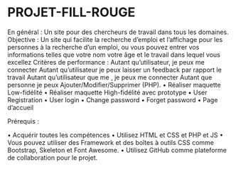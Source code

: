 # PROJET-FILL-ROUGE


En général :
Un site pour des chercheurs de travail dans tous les domaines.
Objective :
Un site qui facilite la recherche d’emploi et l’affichage  pour les personnes à la recherche d’un emploi, ou vous pouvez entrer vos informations telles que votre nom votre âge et le travail dans lequel vous excellez
Critères de performance :
            Autant qu’utilisateur, je peux me connecter
            Autant qu’utilisateur je peux laisser un feedback par rapport le travail
            Autant qu’utilisateur que me  , je peux me connecter 
              Autant que personne je peux Ajouter/Modifier/Supprimer (PHP).
•	Réaliser maquette Low-fidélité
•	Réaliser maquette High-fidélité avec prototype
•	User Registration 
•	User login 
•	Change password
•	Forget password
•	Page d’accueil

Prérequis :

•	Acquérir toutes les compétences
•	Utilisez HTML et CSS et PHP et JS
•	Vous pouvez utiliser des Framework et des boîtes à outils CSS comme Bootstrap, Skeleton et Font Awesome.
•	Utilisez GitHub comme plateforme de collaboration pour le projet.

